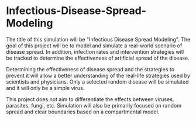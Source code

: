 # Infectious-Disease-Spread-Modeling

The title of this simulation will be "Infectious Disease Spread Modeling". The goal of this project will be to model and simulate a real-world scenario of disease spread. In addition, infection rates and intervention strategies will be tracked to determine the effectiveness of artificial spread of the disease. 

Determining the effectiveness of disease spread and the strategies to prevent it will allow a better understanding of the real-life strategies used by scientists and physicians. Only a selected random disease will be simulated and it will only be a simple virus. 

This project does not aim to differentiate the effects between viruses, parasites, fungi, etc. Simulation will also be primarily focused on random spread and clear boundaries based on a compartmental model.